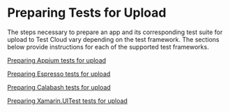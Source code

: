 # Preparing Tests for Upload

The steps necessary to prepare an app and its corresponding test suite for upload
to Test Cloud vary depending on the test framework. The sections below provide
instructions for each of the supported test frameworks.

[Preparing Appium tests for upload](/test-cloud/preparing-tests-for-upload/preparing-appium-tests-for-upload/)

[Preparing Espresso tests for upload](/test-cloud/preparing-tests-for-upload/preparing-espresso-tests-for-upload/)

[Preparing Calabash tests for upload](/test-cloud/preparing-tests-for-upload/preparing-calabash-tests-for-upload/)

[Preparing Xamarin.UITest tests for upload](/test-cloud/preparing-tests-for-upload/preparing-uitest-tests-for-upload/)
